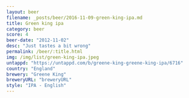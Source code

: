 ```yaml
---
layout: beer
filename: _posts/beer/2016-11-09-green-king-ipa.md
title: Green king ipa
category: beer
score: 4
beer-date: "2012-11-02"
desc: "Just tastes a bit wrong"
permalink: /beer/:title.html
img: /img/list/green-king-ipa.jpeg
untappd: "https://untappd.com/b/greene-king-greene-king-ipa/6716"
country: "England"
brewery: "Greene King"
breweryURL: "breweryURL"
style: "IPA - English"
---
```

